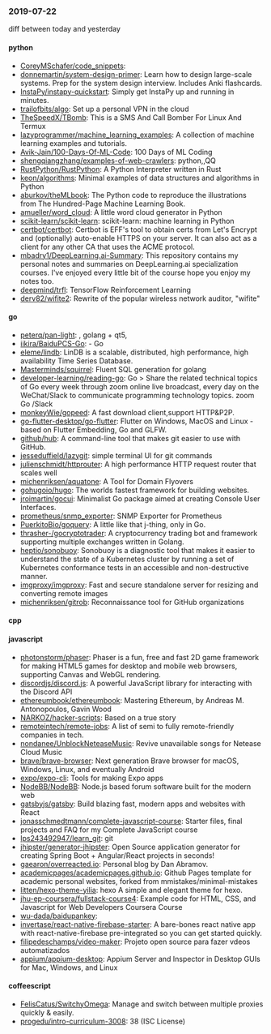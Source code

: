 ### 2019-07-22
diff between today and yesterday

#### python
* [CoreyMSchafer/code_snippets](https://github.com/CoreyMSchafer/code_snippets): 
* [donnemartin/system-design-primer](https://github.com/donnemartin/system-design-primer): Learn how to design large-scale systems. Prep for the system design interview. Includes Anki flashcards.
* [InstaPy/instapy-quickstart](https://github.com/InstaPy/instapy-quickstart):  Simply get InstaPy up and running in minutes.
* [trailofbits/algo](https://github.com/trailofbits/algo): Set up a personal VPN in the cloud
* [TheSpeedX/TBomb](https://github.com/TheSpeedX/TBomb): This is a SMS And Call Bomber For Linux And Termux
* [lazyprogrammer/machine_learning_examples](https://github.com/lazyprogrammer/machine_learning_examples): A collection of machine learning examples and tutorials.
* [Avik-Jain/100-Days-Of-ML-Code](https://github.com/Avik-Jain/100-Days-Of-ML-Code): 100 Days of ML Coding
* [shengqiangzhang/examples-of-web-crawlers](https://github.com/shengqiangzhang/examples-of-web-crawlers): python,,QQ
* [RustPython/RustPython](https://github.com/RustPython/RustPython): A Python Interpreter written in Rust
* [keon/algorithms](https://github.com/keon/algorithms): Minimal examples of data structures and algorithms in Python
* [aburkov/theMLbook](https://github.com/aburkov/theMLbook): The Python code to reproduce the illustrations from The Hundred-Page Machine Learning Book.
* [amueller/word_cloud](https://github.com/amueller/word_cloud): A little word cloud generator in Python
* [scikit-learn/scikit-learn](https://github.com/scikit-learn/scikit-learn): scikit-learn: machine learning in Python
* [certbot/certbot](https://github.com/certbot/certbot): Certbot is EFF's tool to obtain certs from Let's Encrypt and (optionally) auto-enable HTTPS on your server. It can also act as a client for any other CA that uses the ACME protocol.
* [mbadry1/DeepLearning.ai-Summary](https://github.com/mbadry1/DeepLearning.ai-Summary): This repository contains my personal notes and summaries on DeepLearning.ai specialization courses. I've enjoyed every little bit of the course hope you enjoy my notes too.
* [deepmind/trfl](https://github.com/deepmind/trfl): TensorFlow Reinforcement Learning
* [derv82/wifite2](https://github.com/derv82/wifite2): Rewrite of the popular wireless network auditor, "wifite"

#### go
* [peterq/pan-light](https://github.com/peterq/pan-light): , golang + qt5, 
* [iikira/BaiduPCS-Go](https://github.com/iikira/BaiduPCS-Go):  - Go
* [eleme/lindb](https://github.com/eleme/lindb): LinDB is a scalable, distributed, high performance, high availability Time Series Database.
* [Masterminds/squirrel](https://github.com/Masterminds/squirrel): Fluent SQL generation for golang
* [developer-learning/reading-go](https://github.com/developer-learning/reading-go): Go  > Share the related technical topics of Go every week through zoom online live broadcast, every day on the WeChat/Slack to communicate programming technology topics.  zoom  Go  /Slack 
* [monkeyWie/gopeed](https://github.com/monkeyWie/gopeed): A fast download client,support HTTP&P2P.
* [go-flutter-desktop/go-flutter](https://github.com/go-flutter-desktop/go-flutter): Flutter on Windows, MacOS and Linux - based on Flutter Embedding, Go and GLFW.
* [github/hub](https://github.com/github/hub): A command-line tool that makes git easier to use with GitHub.
* [jesseduffield/lazygit](https://github.com/jesseduffield/lazygit): simple terminal UI for git commands
* [julienschmidt/httprouter](https://github.com/julienschmidt/httprouter): A high performance HTTP request router that scales well
* [michenriksen/aquatone](https://github.com/michenriksen/aquatone): A Tool for Domain Flyovers
* [gohugoio/hugo](https://github.com/gohugoio/hugo): The worlds fastest framework for building websites.
* [jroimartin/gocui](https://github.com/jroimartin/gocui): Minimalist Go package aimed at creating Console User Interfaces.
* [prometheus/snmp_exporter](https://github.com/prometheus/snmp_exporter): SNMP Exporter for Prometheus
* [PuerkitoBio/goquery](https://github.com/PuerkitoBio/goquery): A little like that j-thing, only in Go.
* [thrasher-/gocryptotrader](https://github.com/thrasher-/gocryptotrader): A cryptocurrency trading bot and framework supporting multiple exchanges written in Golang.
* [heptio/sonobuoy](https://github.com/heptio/sonobuoy): Sonobuoy is a diagnostic tool that makes it easier to understand the state of a Kubernetes cluster by running a set of Kubernetes conformance tests in an accessible and non-destructive manner.
* [imgproxy/imgproxy](https://github.com/imgproxy/imgproxy): Fast and secure standalone server for resizing and converting remote images
* [michenriksen/gitrob](https://github.com/michenriksen/gitrob): Reconnaissance tool for GitHub organizations

#### cpp

#### javascript
* [photonstorm/phaser](https://github.com/photonstorm/phaser): Phaser is a fun, free and fast 2D game framework for making HTML5 games for desktop and mobile web browsers, supporting Canvas and WebGL rendering.
* [discordjs/discord.js](https://github.com/discordjs/discord.js): A powerful JavaScript library for interacting with the Discord API
* [ethereumbook/ethereumbook](https://github.com/ethereumbook/ethereumbook): Mastering Ethereum, by Andreas M. Antonopoulos, Gavin Wood
* [NARKOZ/hacker-scripts](https://github.com/NARKOZ/hacker-scripts): Based on a true story
* [remoteintech/remote-jobs](https://github.com/remoteintech/remote-jobs): A list of semi to fully remote-friendly companies in tech.
* [nondanee/UnblockNeteaseMusic](https://github.com/nondanee/UnblockNeteaseMusic): Revive unavailable songs for Netease Cloud Music
* [brave/brave-browser](https://github.com/brave/brave-browser): Next generation Brave browser for macOS, Windows, Linux, and eventually Android
* [expo/expo-cli](https://github.com/expo/expo-cli): Tools for making Expo apps
* [NodeBB/NodeBB](https://github.com/NodeBB/NodeBB): Node.js based forum software built for the modern web
* [gatsbyjs/gatsby](https://github.com/gatsbyjs/gatsby): Build blazing fast, modern apps and websites with React
* [jonasschmedtmann/complete-javascript-course](https://github.com/jonasschmedtmann/complete-javascript-course): Starter files, final projects and FAQ for my Complete JavaScript course
* [lps243492947/learn_git](https://github.com/lps243492947/learn_git): git
* [jhipster/generator-jhipster](https://github.com/jhipster/generator-jhipster): Open Source application generator for creating Spring Boot + Angular/React projects in seconds!
* [gaearon/overreacted.io](https://github.com/gaearon/overreacted.io): Personal blog by Dan Abramov.
* [academicpages/academicpages.github.io](https://github.com/academicpages/academicpages.github.io): Github Pages template for academic personal websites, forked from mmistakes/minimal-mistakes
* [litten/hexo-theme-yilia](https://github.com/litten/hexo-theme-yilia): hexo A simple and elegant theme for hexo.
* [jhu-ep-coursera/fullstack-course4](https://github.com/jhu-ep-coursera/fullstack-course4): Example code for HTML, CSS, and Javascript for Web Developers Coursera Course
* [wu-dada/baidupankey](https://github.com/wu-dada/baidupankey): 
* [invertase/react-native-firebase-starter](https://github.com/invertase/react-native-firebase-starter):  A bare-bones react native app with react-native-firebase pre-integrated so you can get started quickly.
* [filipedeschamps/video-maker](https://github.com/filipedeschamps/video-maker): Projeto open source para fazer vdeos automatizados
* [appium/appium-desktop](https://github.com/appium/appium-desktop): Appium Server and Inspector in Desktop GUIs for Mac, Windows, and Linux

#### coffeescript
* [FelisCatus/SwitchyOmega](https://github.com/FelisCatus/SwitchyOmega): Manage and switch between multiple proxies quickly & easily.
* [progedu/intro-curriculum-3008](https://github.com/progedu/intro-curriculum-3008): 38 (ISC License)
